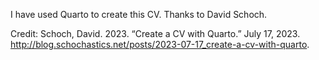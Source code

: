 I have used Quarto to create this CV. Thanks to David Schoch. 

Credit: 
Schoch, David. 2023. “Create a CV with Quarto.” July 17, 2023. http://blog.schochastics.net/posts/2023-07-17_create-a-cv-with-quarto.

